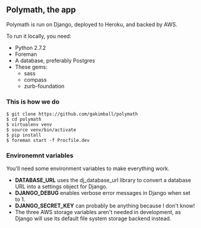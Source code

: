 ## Polymath, the app

Polymath is run on Django, deployed to Heroku, and backed by AWS.

To run it locally, you need:
- Python 2.7.2
- Foreman
- A database, preferably Postgres
- These gems:
  - sass
  - compass
  - zurb-foundation

### This is how we do

    $ git clone https://github.com/gakimball/polymath
    $ cd polymath
    $ virtualenv venv
    $ source venv/bin/activate
    $ pip install
    $ foreman start -f Procfile.dev

### Environemnt variables

You'll need some environment variables to make everything work.

  - **DATABASE_URL** uses the dj_database_url library to convert a database URL into a settings object for Django.
  - **DJANGO_DEBUG** enables verbose error messages in Django when set to 1.
  - **DJANGO_SECRET_KEY** can probably be anything because I don't know!
  - The three AWS storage variables aren't needed in development, as Django will use its default file system storage backend instead.
